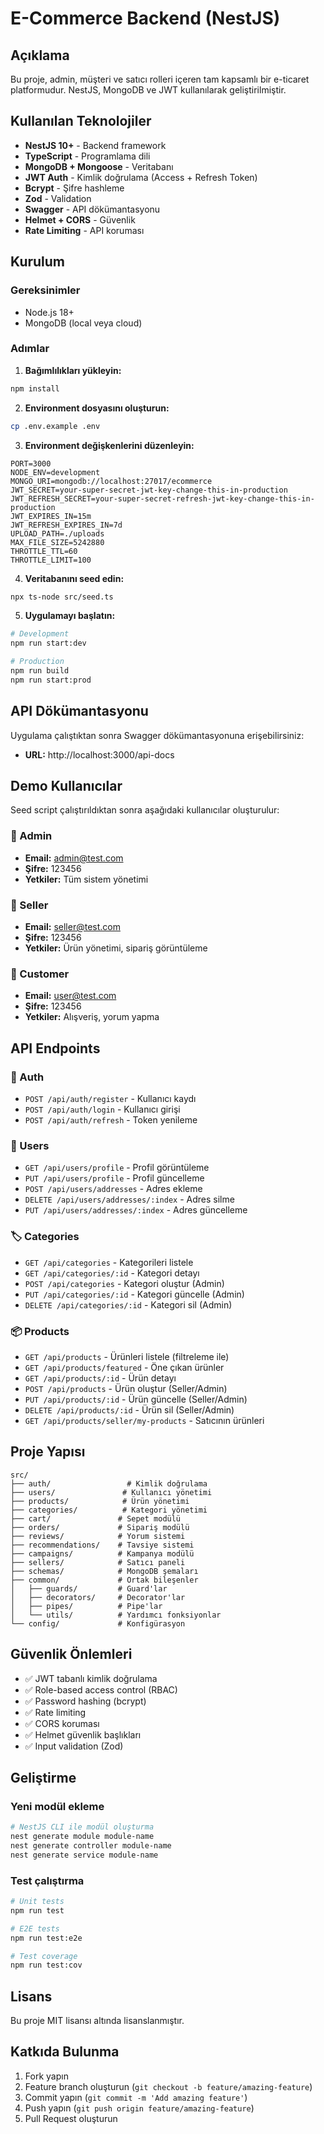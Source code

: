# E-Commerce Backend (NestJS)

## Açıklama
Bu proje, admin, müşteri ve satıcı rolleri içeren tam kapsamlı bir e-ticaret platformudur. NestJS, MongoDB ve JWT kullanılarak geliştirilmiştir.

## Kullanılan Teknolojiler
- **NestJS 10+** - Backend framework
- **TypeScript** - Programlama dili
- **MongoDB + Mongoose** - Veritabanı
- **JWT Auth** - Kimlik doğrulama (Access + Refresh Token)
- **Bcrypt** - Şifre hashleme
- **Zod** - Validation
- **Swagger** - API dökümantasyonu
- **Helmet + CORS** - Güvenlik
- **Rate Limiting** - API koruması

## Kurulum

### Gereksinimler
- Node.js 18+
- MongoDB (local veya cloud)

### Adımlar

1. **Bağımlılıkları yükleyin:**
```bash
npm install
```

2. **Environment dosyasını oluşturun:**
```bash
cp .env.example .env
```

3. **Environment değişkenlerini düzenleyin:**
```env
PORT=3000
NODE_ENV=development
MONGO_URI=mongodb://localhost:27017/ecommerce
JWT_SECRET=your-super-secret-jwt-key-change-this-in-production
JWT_REFRESH_SECRET=your-super-secret-refresh-jwt-key-change-this-in-production
JWT_EXPIRES_IN=15m
JWT_REFRESH_EXPIRES_IN=7d
UPLOAD_PATH=./uploads
MAX_FILE_SIZE=5242880
THROTTLE_TTL=60
THROTTLE_LIMIT=100
```

4. **Veritabanını seed edin:**
```bash
npx ts-node src/seed.ts
```

5. **Uygulamayı başlatın:**
```bash
# Development
npm run start:dev

# Production
npm run build
npm run start:prod
```

## API Dökümantasyonu
Uygulama çalıştıktan sonra Swagger dökümantasyonuna erişebilirsiniz:
- **URL:** http://localhost:3000/api-docs

## Demo Kullanıcılar
Seed script çalıştırıldıktan sonra aşağıdaki kullanıcılar oluşturulur:

### 👑 Admin
- **Email:** admin@test.com
- **Şifre:** 123456
- **Yetkiler:** Tüm sistem yönetimi

### 🏪 Seller
- **Email:** seller@test.com
- **Şifre:** 123456
- **Yetkiler:** Ürün yönetimi, sipariş görüntüleme

### 👤 Customer
- **Email:** user@test.com
- **Şifre:** 123456
- **Yetkiler:** Alışveriş, yorum yapma

## API Endpoints

### 🔐 Auth
- `POST /api/auth/register` - Kullanıcı kaydı
- `POST /api/auth/login` - Kullanıcı girişi
- `POST /api/auth/refresh` - Token yenileme

### 👤 Users
- `GET /api/users/profile` - Profil görüntüleme
- `PUT /api/users/profile` - Profil güncelleme
- `POST /api/users/addresses` - Adres ekleme
- `DELETE /api/users/addresses/:index` - Adres silme
- `PUT /api/users/addresses/:index` - Adres güncelleme

### 🏷️ Categories
- `GET /api/categories` - Kategorileri listele
- `GET /api/categories/:id` - Kategori detayı
- `POST /api/categories` - Kategori oluştur (Admin)
- `PUT /api/categories/:id` - Kategori güncelle (Admin)
- `DELETE /api/categories/:id` - Kategori sil (Admin)

### 📦 Products
- `GET /api/products` - Ürünleri listele (filtreleme ile)
- `GET /api/products/featured` - Öne çıkan ürünler
- `GET /api/products/:id` - Ürün detayı
- `POST /api/products` - Ürün oluştur (Seller/Admin)
- `PUT /api/products/:id` - Ürün güncelle (Seller/Admin)
- `DELETE /api/products/:id` - Ürün sil (Seller/Admin)
- `GET /api/products/seller/my-products` - Satıcının ürünleri

## Proje Yapısı
```
src/
├── auth/                 # Kimlik doğrulama
├── users/               # Kullanıcı yönetimi
├── products/            # Ürün yönetimi
├── categories/          # Kategori yönetimi
├── cart/               # Sepet modülü
├── orders/             # Sipariş modülü
├── reviews/            # Yorum sistemi
├── recommendations/    # Tavsiye sistemi
├── campaigns/          # Kampanya modülü
├── sellers/            # Satıcı paneli
├── schemas/            # MongoDB şemaları
├── common/             # Ortak bileşenler
│   ├── guards/         # Guard'lar
│   ├── decorators/     # Decorator'lar
│   ├── pipes/          # Pipe'lar
│   └── utils/          # Yardımcı fonksiyonlar
└── config/             # Konfigürasyon
```

## Güvenlik Önlemleri
- ✅ JWT tabanlı kimlik doğrulama
- ✅ Role-based access control (RBAC)
- ✅ Password hashing (bcrypt)
- ✅ Rate limiting
- ✅ CORS koruması
- ✅ Helmet güvenlik başlıkları
- ✅ Input validation (Zod)

## Geliştirme

### Yeni modül ekleme
```bash
# NestJS CLI ile modül oluşturma
nest generate module module-name
nest generate controller module-name
nest generate service module-name
```

### Test çalıştırma
```bash
# Unit tests
npm run test

# E2E tests
npm run test:e2e

# Test coverage
npm run test:cov
```

## Lisans
Bu proje MIT lisansı altında lisanslanmıştır.

## Katkıda Bulunma
1. Fork yapın
2. Feature branch oluşturun (`git checkout -b feature/amazing-feature`)
3. Commit yapın (`git commit -m 'Add amazing feature'`)
4. Push yapın (`git push origin feature/amazing-feature`)
5. Pull Request oluşturun
